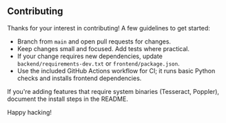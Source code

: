 ## Contributing

Thanks for your interest in contributing! A few guidelines to get started:

- Branch from `main` and open pull requests for changes.
- Keep changes small and focused. Add tests where practical.
- If your change requires new dependencies, update `backend/requirements-dev.txt` or `frontend/package.json`.
- Use the included GitHub Actions workflow for CI; it runs basic Python checks and installs frontend dependencies.

If you're adding features that require system binaries (Tesseract, Poppler), document the install steps in the README.

Happy hacking!